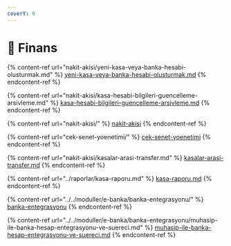 ```yaml
---
coverY: 0
---
```


# 💸 Finans



{% content-ref url="nakit-akisi/yeni-kasa-veya-banka-hesabi-olusturmak.md" %}
[yeni-kasa-veya-banka-hesabi-olusturmak.md](nakit-akisi/yeni-kasa-veya-banka-hesabi-olusturmak.md)
{% endcontent-ref %}

{% content-ref url="nakit-akisi/kasa-hesabi-bilgileri-guencelleme-arsivleme.md" %}
[kasa-hesabi-bilgileri-guencelleme-arsivleme.md](nakit-akisi/kasa-hesabi-bilgileri-guencelleme-arsivleme.md)
{% endcontent-ref %}

{% content-ref url="nakit-akisi/" %}
[nakit-akisi](nakit-akisi/)
{% endcontent-ref %}

{% content-ref url="cek-senet-yoenetimi/" %}
[cek-senet-yoenetimi](cek-senet-yoenetimi/)
{% endcontent-ref %}

{% content-ref url="nakit-akisi/kasalar-arasi-transfer.md" %}
[kasalar-arasi-transfer.md](nakit-akisi/kasalar-arasi-transfer.md)
{% endcontent-ref %}

{% content-ref url="../raporlar/kasa-raporu.md" %}
[kasa-raporu.md](../raporlar/kasa-raporu.md)
{% endcontent-ref %}

{% content-ref url="../../moduller/e-banka/banka-entegrasyonu/" %}
[banka-entegrasyonu](../../moduller/e-banka/banka-entegrasyonu/)
{% endcontent-ref %}

{% content-ref url="../../moduller/e-banka/banka-entegrasyonu/muhasip-ile-banka-hesap-entegrasyonu-ve-suereci.md" %}
[muhasip-ile-banka-hesap-entegrasyonu-ve-suereci.md](../../moduller/e-banka/banka-entegrasyonu/muhasip-ile-banka-hesap-entegrasyonu-ve-suereci.md)
{% endcontent-ref %}

